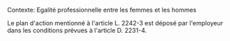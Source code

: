 Contexte: Egalité professionnelle entre les femmes et les hommes

Le plan d'action mentionné à l'article L. 2242-3 est déposé par l'employeur dans les conditions prévues à l'article D. 2231-4.
